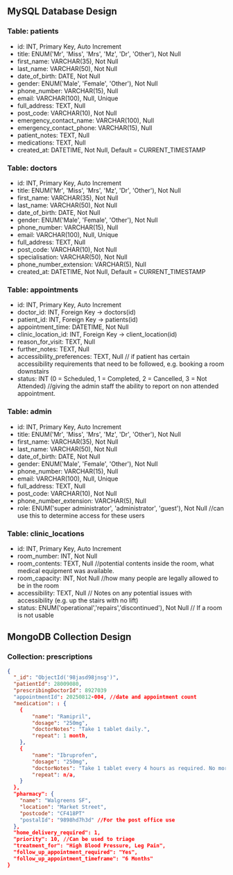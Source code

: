 
## MySQL Database Design

### Table: patients
- id: INT, Primary Key, Auto Increment
- title: ENUM('Mr', 'Miss', 'Mrs', 'Mz', 'Dr', 'Other'), Not Null
- first_name: VARCHAR(35), Not Null
- last_name: VARCHAR(50), Not Null
- date_of_birth: DATE, Not Null
- gender: ENUM('Male', 'Female', 'Other'), Not Null
- phone_number: VARCHAR(15), Null
- email: VARCHAR(100), Null, Unique
- full_address: TEXT, Null
- post_code: VARCHAR(10), Not Null
- emergency_contact_name: VARCHAR(100), Null
- emergency_contact_phone: VARCHAR(15), Null
- patient_notes: TEXT, Null
- medications: TEXT, Null
- created_at: DATETIME, Not Null, Default = CURRENT_TIMESTAMP

### Table: doctors
- id: INT, Primary Key, Auto Increment
- title: ENUM('Mr', 'Miss', 'Mrs', 'Mz', 'Dr', 'Other'), Not Null
- first_name: VARCHAR(35), Not Null
- last_name: VARCHAR(50), Not Null
- date_of_birth: DATE, Not Null
- gender: ENUM('Male', 'Female', 'Other'), Not Null
- phone_number: VARCHAR(15), Null
- email: VARCHAR(100), Null, Unique
- full_address: TEXT, Null
- post_code: VARCHAR(10), Not Null
- specialisation: VARCHAR(50), Not Null
- phone_number_extension: VARCHAR(5), Null
- created_at: DATETIME, Not Null, Default = CURRENT_TIMESTAMP

### Table: appointments
- id: INT, Primary Key, Auto Increment
- doctor_id: INT, Foreign Key → doctors(id)
- patient_id: INT, Foreign Key → patients(id)
- appointment_time: DATETIME, Not Null
- clinic_location_id: INT, Foreign Key → client_location(id)
- reason_for_visit: TEXT, Null
- further_notes: TEXT, Null
- accessibility_preferences: TEXT, Null // if patient has certain accessibility requirements that need to be followed, e.g. booking a room downstairs
- status: INT (0 = Scheduled, 1 = Completed, 2 = Cancelled, 3 = Not Attended) //giving the admin staff the ability to report on non attended appointment.

### Table: admin
- id: INT, Primary Key, Auto Increment
- title: ENUM('Mr', 'Miss', 'Mrs', 'Mz', 'Dr', 'Other'), Not Null
- first_name: VARCHAR(35), Not Null
- last_name: VARCHAR(50), Not Null
- date_of_birth: DATE, Not Null
- gender: ENUM('Male', 'Female', 'Other'), Not Null
- phone_number: VARCHAR(15), Null
- email: VARCHAR(100), Null, Unique
- full_address: TEXT, Null
- post_code: VARCHAR(10), Not Null
- phone_number_extension: VARCHAR(5), Null
- role: ENUM('super administrator', 'administrator', 'guest'), Not Null //can use this to determine access for these users

### Table: clinic_locations
- id: INT, Primary Key, Auto Increment
- room_number: INT, Not Null
- room_contents: TEXT, Null //potential contents inside the room, what medical equipment was available.
- room_capacity: INT, Not Null //how many people are legally allowed to be in the room
- accessibility: TEXT, Null // Notes on any potential issues with accessibility (e.g. up the stairs with no lift)
- status: ENUM('operational','repairs','discontinued'), Not Null // If a room is not usable


## MongoDB Collection Design
### Collection: prescriptions
```json
{
  "_id": "ObjectId('98jasd98jnsg')",
  "patientId": 28009080,
  "prescribingDoctorId": 8927039
  "appointmentId": 20250812-004, //date and appointment count
  "medication": : {
    {
        "name": "Ramipril",
        "dosage": "250mg",
        "doctorNotes": "Take 1 tablet daily.",
        "repeat": 1 month,
    },
    {
        "name": "Ibruprofen",
        "dosage": "250mg",
        "doctorNotes": "Take 1 tablet every 4 hours as required. No more than 4 in 24 hours.",
        "repeat": n/a,
    }
  },
  "pharmacy": {
    "name": "Walgreens SF",
    "location": "Market Street",
    "postcode": "CF418PT"
    "postalId": "9898hd7h3d" //For the post office use
  },
  "home_delivery_required": 1,
  "priority": 10, //Can be used to triage 
  "treatment_for": "High Blood Pressure, Leg Pain",
  "follow_up_appointment_required": "Yes",
  "follow_up_appointment_timeframe": "6 Months"
}